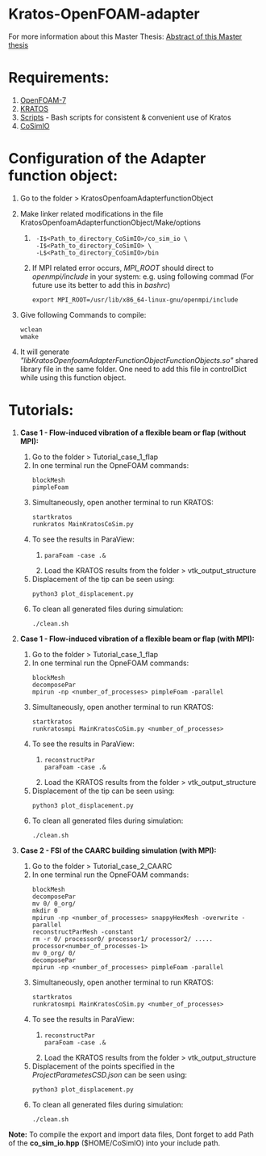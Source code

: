 # Kratos-OpenFOAM-adapter
For more information about this Master Thesis: [Abstract of this Master thesis](https://github.com/ashishdarekar/OpenFoam_Kratos_adapter/blob/main/Abstract_of_Master_Thesis_ashish_darekar.pdf)

# Requirements:
1. [OpenFOAM-7](https://openfoam.org/download/7-ubuntu/)
2. [KRATOS](https://github.com/KratosMultiphysics/Kratos)
3. [Scripts](https://github.com/philbucher/bash_scripts) - Bash scripts for consistent & convenient use of Kratos
4. [CoSimIO](https://github.com/KratosMultiphysics/CoSimIO)

# Configuration of the Adapter function object:
1. Go to the folder > KratosOpenfoamAdapterfunctionObject
2. Make linker related modifications in the file KratosOpenfoamAdapterfunctionObject/Make/options
    1. ```
        -I$<Path_to_directory_CoSimIO>/co_sim_io \
        -I$<Path_to_directory_CoSimIO> \
        -L$<Path_to_directory_CoSimIO>/bin
        ```

    2. If MPI related error occurs, *MPI_ROOT* should direct to *openmpi/include* in your system:
    e.g. using following commad (For future use its better to add this in *bashrc*)
        ```
        export MPI_ROOT=/usr/lib/x86_64-linux-gnu/openmpi/include
        ```

3.  Give following Commands to compile:
    ```
    wclean
    wmake
    ```
4. It will generate *"libKratosOpenfoamAdapterFunctionObjectFunctionObjects.so"* shared library file in the same folder. One need to add this file in controlDict while using this function object.

# Tutorials:
1. **Case 1 - Flow-induced vibration of a flexible beam or flap (without MPI):**
    1. Go to the folder > Tutorial_case_1_flap
    2. In one terminal run the OpneFOAM commands:
        ```
        blockMesh
        pimpleFoam
        ```
    3. Simultaneously, open another terminal to run KRATOS:
        ```
        startkratos
        runkratos MainKratosCoSim.py
        ```
    4. To see the results in ParaView:
        1.  ```
            paraFoam -case .&
            ```
        2. Load the KRATOS results from the folder > vtk_output_structure
    5. Displacement of the tip can be seen using:
        ```
        python3 plot_displacement.py
        ```
    6. To clean all generated files during simulation:
        ```
        ./clean.sh
        ```

2. **Case 1 - Flow-induced vibration of a flexible beam or flap (with MPI):**
    1. Go to the folder > Tutorial_case_1_flap
    2. In one terminal run the OpneFOAM commands:
        ```
        blockMesh
        decomposePar
        mpirun -np <number_of_processes> pimpleFoam -parallel
        ```
    3. Simultaneously, open another terminal to run KRATOS:
        ```
        startkratos
        runkratosmpi MainKratosCoSim.py <number_of_processes>
        ```
    4. To see the results in ParaView:
        1.  ```
            reconstructPar
            paraFoam -case .&
            ```
        2. Load the KRATOS results from the folder > vtk_output_structure
    5. Displacement of the tip can be seen using:
        ```
        python3 plot_displacement.py
        ```
    6. To clean all generated files during simulation:
        ```
        ./clean.sh
        ```

3. **Case 2 - FSI of the CAARC building simulation (with MPI):**
    1. Go to the folder > Tutorial_case_2_CAARC
    2. In one terminal run the OpneFOAM commands:
        ```
        blockMesh
        decomposePar
        mv 0/ 0_org/
        mkdir 0
        mpirun -np <number_of_processes> snappyHexMesh -overwrite -parallel
        reconstructParMesh -constant
        rm -r 0/ processor0/ processor1/ processor2/ ..... processor<number_of_processes-1>
        mv 0_org/ 0/
        decomposePar
        mpirun -np <number_of_processes> pimpleFoam -parallel
        ```
    3. Simultaneously, open another terminal to run KRATOS:
        ```
        startkratos
        runkratosmpi MainKratosCoSim.py <number_of_processes>
        ```
    4. To see the results in ParaView:
        1.  ```
            reconstructPar
            paraFoam -case .&
            ```
        2. Load the KRATOS results from the folder > vtk_output_structure
    5. Displacement of the points specified in the *ProjectParametesCSD.json* can be seen using:
        ```
        python3 plot_displacement.py
        ```
    6. To clean all generated files during simulation:
        ```
        ./clean.sh
        ```

**Note:** To compile the export and import data files, Dont forget to add Path of the **co_sim_io.hpp** ($HOME/CoSimIO) into your include path.
